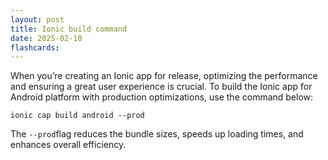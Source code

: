 ```yaml
---
layout: post
title: Ionic build command
date: 2025-02-10
flashcards: 
---
```


When you’re creating an Ionic app for release, optimizing the performance and ensuring a great user experience is crucial. To build the Ionic app for Android platform with production optimizations, use the command below:

```shell
‌ionic cap build android --prod
```

The `--prod`flag reduces the bundle sizes, speeds up loading times, and enhances overall efficiency.
        